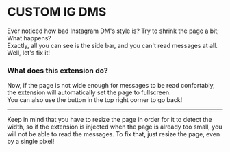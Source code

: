 # CUSTOM IG DMS
Ever noticed how bad Instagram DM's style is? Try to shrink the page a bit; What happens?  
Exactly, all you can see is the side bar, and you can't read messages at all.  Well, let's fix it!

### What does this extension do?
Now, if the page is not wide enough for messages to be read confortably, the extension will automatically set the page to fullscreen.  
You can also use the button in the top right corner to go back!  

---
Keep in mind that you have to resize the page in order for it to detect the width, so if the extension is injected when the page is already too small, you will not be able to read the messages. To fix that, just resize the page, even by a single pixel!
